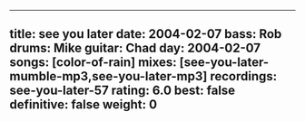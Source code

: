 
---
title: see you later
date: 2004-02-07
bass:	Rob
drums:	Mike
guitar:	Chad
day: 2004-02-07
songs: [color-of-rain]
mixes: [see-you-later-mumble-mp3,see-you-later-mp3]
recordings: see-you-later-57
rating: 6.0
best: false
definitive: false
weight: 0
---
